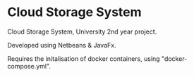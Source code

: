 # Cloud Storage System
Cloud Storage System, University 2nd year project.

Developed using Netbeans & JavaFx.

Requires the initalisation of docker containers, using "docker-compose.yml".
